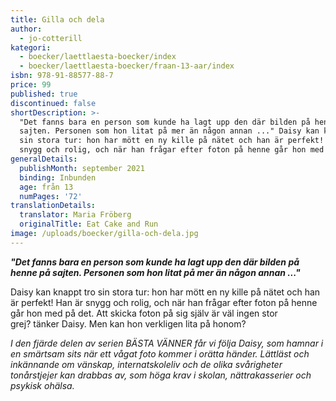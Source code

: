 ```yaml
---
title: Gilla och dela
author:
  - jo-cotterill
kategori:
  - boecker/laettlaesta-boecker/index
  - boecker/laettlaesta-boecker/fraan-13-aar/index
isbn: 978-91-88577-88-7
price: 99
published: true
discontinued: false
shortDescription: >-
  "Det fanns bara en person som kunde ha lagt upp den där bilden på henne på
  sajten. Personen som hon litat på mer än någon annan ..." Daisy kan knappt tro
  sin stora tur: hon har mött en ny kille på nätet och han är perfekt! Han är
  snygg och rolig, och när han frågar efter foton på henne går hon med på det.
generalDetails:
  publishMonth: september 2021
  binding: Inbunden
  age: från 13
  numPages: '72'
translationDetails:
  translator: Maria Fröberg
  originalTitle: Eat Cake and Run
image: /uploads/boecker/gilla-och-dela.jpg
---
```

_**"Det fanns bara en person som kunde ha lagt upp den där bilden på henne på sajten. Personen som hon litat på mer än någon annan ..."**_

Daisy kan knappt tro sin stora tur: hon har mött en ny kille på nätet och han är perfekt! Han är snygg och rolig, och när han frågar efter foton på henne går hon med på det. Att skicka foton på sig själv är väl ingen stor grej? tänker Daisy. Men kan hon verkligen lita på honom?

_I den fjärde delen av serien BÄSTA VÄNNER får vi följa Daisy, som hamnar i en smärtsam sits när ett vågat foto kommer i orätta händer. Lättläst och inkännande om vänskap, internatskoleliv och de olika svårigheter tonårstjejer kan drabbas av, som höga krav i skolan, nättrakasserier och psykisk ohälsa._
